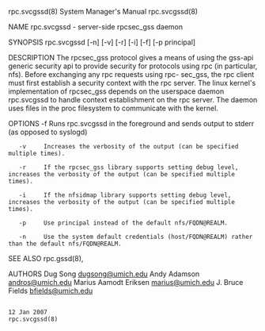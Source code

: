 rpc.svcgssd(8)                                                                             System Manager's Manual                                                                             rpc.svcgssd(8)



NAME
       rpc.svcgssd - server-side rpcsec_gss daemon

SYNOPSIS
       rpc.svcgssd [-n] [-v] [-r] [-i] [-f] [-p principal]

DESCRIPTION
       The  rpcsec_gss  protocol  gives  a  means  of using the gss-api generic security api to provide security for protocols using rpc (in particular, nfs).  Before exchanging any rpc requests using rpc-
       sec_gss, the rpc client must first establish a security context with the rpc server.  The linux kernel's implementation of rpcsec_gss depends on the userspace daemon rpc.svcgssd  to  handle  context
       establishment on the rpc server.  The daemon uses files in the proc filesystem to communicate with the kernel.


OPTIONS
       -f     Runs rpc.svcgssd in the foreground and sends output to stderr (as opposed to syslogd)

       -v     Increases the verbosity of the output (can be specified multiple times).

       -r     If the rpcsec_gss library supports setting debug level, increases the verbosity of the output (can be specified multiple times).

       -i     If the nfsidmap library supports setting debug level, increases the verbosity of the output (can be specified multiple times).

       -p     Use principal instead of the default nfs/FQDN@REALM.

       -n     Use the system default credentials (host/FQDN@REALM) rather than the default nfs/FQDN@REALM.

SEE ALSO
       rpc.gssd(8),

AUTHORS
       Dug Song <dugsong@umich.edu>
       Andy Adamson <andros@umich.edu>
       Marius Aamodt Eriksen <marius@umich.edu>
       J. Bruce Fields <bfields@umich.edu>



                                                                                                 12 Jan 2007                                                                                   rpc.svcgssd(8)
